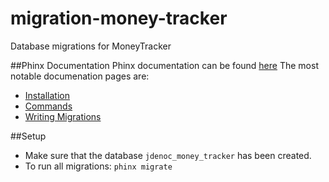 # migration-money-tracker
Database migrations for MoneyTracker

##Phinx Documentation
Phinx documentation can be found [here](http://docs.phinx.org/en/stable/index.html)
The most notable documenation pages are:
-  [Installation](http://docs.phinx.org/en/stable/install.html)
-  [Commands](http://docs.phinx.org/en/stable/commands.html)
-  [Writing Migrations](http://docs.phinx.org/en/stable/migrations.html)
 
##Setup
- Make sure that the database `jdenoc_money_tracker` has been created.
- To run all migrations: `phinx migrate`